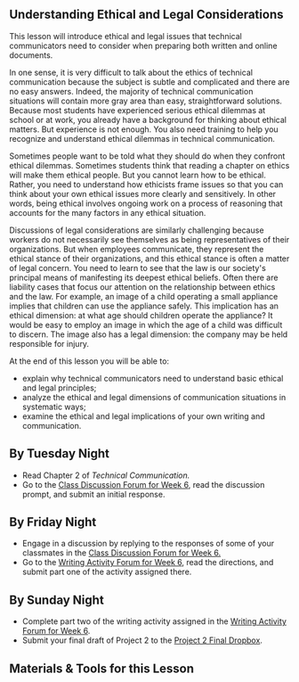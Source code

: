 ## Understanding Ethical and Legal Considerations

This lesson will introduce ethical and legal issues that technical communicators need to consider when preparing both written and online documents.

In one sense, it is very difficult to talk about the ethics of technical communication because the subject is subtle and complicated and there are no easy answers. Indeed, the majority of technical communication situations will contain more gray area than easy, straightforward solutions. Because most students have experienced serious ethical dilemmas at school or at work, you already have a background for thinking about ethical matters. But experience is not enough. You also need training to help you recognize and understand ethical dilemmas in technical communication.

Sometimes people want to be told what they should do when they confront ethical dilemmas. Sometimes students think that reading a chapter on ethics will make them ethical people. But you cannot learn how to be ethical. Rather, you need to understand how ethicists frame issues so that you can think about your own ethical issues more clearly and sensitively. In other words, being ethical involves ongoing work on a process of reasoning that accounts for the many factors in any ethical situation.

Discussions of legal considerations are similarly challenging because workers do not necessarily see themselves as being representatives of their organizations. But when employees communicate, they represent the ethical stance of their organizations, and this ethical stance is often a matter of legal concern. You need to learn to see that the law is our society's principal means of manifesting its deepest ethical beliefs. Often there are liability cases that focus our attention on the relationship between ethics and the law. For example, an image of a child operating a small appliance implies that children can use the appliance safely. This implication has an ethical dimension: at what age should children operate the appliance? It would be easy to employ an image in which the age of a child was difficult to discern. The image also has a legal dimension: the company may be held responsible for injury.

At the end of this lesson you will be able to:

* explain why technical communicators need to understand basic ethical and legal principles;
* analyze the ethical and legal dimensions of communication situations in systematic ways;
* examine the ethical and legal implications of your own writing and communication.

## By Tuesday Night

* Read Chapter 2 of _Technical Communication._
* Go to the [Class Discussion Forum for Week 6][1], read the discussion prompt, and submit an initial response.

## By Friday Night

* Engage in a discussion by replying to the responses of some of your classmates in the [Class Discussion Forum for Week 6.][1]
* Go to the [Writing Activity Forum for Week 6][2], read the directions, and submit part one of the activity assigned there.

## By Sunday Night

* Complete part two of the writing activity assigned in the [Writing Activity Forum for Week 6][2].
* Submit your final draft of Project 2 to the [Project 2 Final Dropbox][3].

## Materials & Tools for this Lesson

[1]: /section/content/default.asp?WCI=Goto&WCU=CRSCNT&MATCH=Class+Discussion+Forum+for+Week+6
[2]: /section/content/default.asp?WCI=Goto&WCU=CRSCNT&MATCH=Writing+Activity+Forum+for+Week+6
[3]: /section/content/default.asp?WCI=Goto&WCU=CRSCNT&MATCH=Project+2+Final+Dropbox
